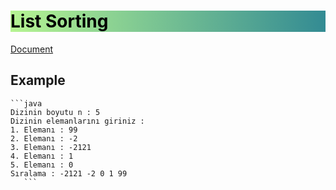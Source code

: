# <h1 style="background: linear-gradient(to right, rgb(182, 244, 146), rgb(51, 139, 147));; color:black">List Sorting</h1>

[Document](https://academy.patika.dev/courses/java101/odev-array-order)

## Example

    ```java
    Dizinin boyutu n : 5
    Dizinin elemanlarını giriniz :
    1. Elemanı : 99
    2. Elemanı : -2
    3. Elemanı : -2121
    4. Elemanı : 1
    5. Elemanı : 0
    Sıralama : -2121 -2 0 1 99
       ```